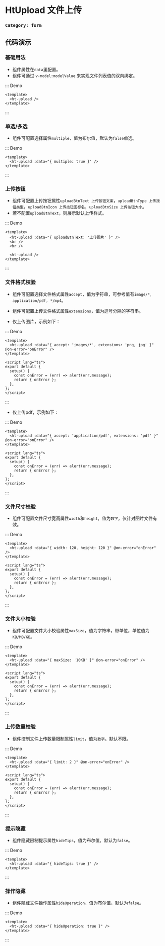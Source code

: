 # HtUpload 文件上传

### `Category: form`


## 代码演示


### 基础用法

- 组件属性在`data`里配置。
- 组件可通过 `v-model:modelValue` 来实现文件列表值的双向绑定。

::: Demo
```vue demo
<template>
  <ht-upload />
</template>
```
:::

### 单选/多选

- 组件可配置选择属性`multiple`，值为布尔值，默认为`false`单选。

::: Demo
```vue demo
<template>
  <ht-upload :data="{ multiple: true }" />
</template>
```
:::

### 上传按钮

- 组件可配置上传按钮属性`uploadBtnText 上传按钮文案`，`uploadBtnType 上传按钮类型`，`uploadBtnIcon 上传按钮图标名`，`uploadBtnSize 上传按钮大小`。
- 若不配置`uploadBtnText`，则展示默认上传样式。



::: Demo
```vue demo
<template>
  <ht-upload :data="{ uploadBtnText: '上传图片' }" />
  <br />
  <br />

  <ht-upload />
</template>
```
:::

### 文件格式校验

- 组件可配置选择文件格式属性`accept`，值为字符串，可参考值有`image/*, application/pdf, */mp4`。
- 组件可配置上传文件格式属性`extensions`，值为逗号分隔的字符串。


- 仅上传图片，示例如下：


::: Demo
```vue demo
<template>
  <ht-upload :data="{ accept: 'images/*', extensions: 'png, jpg' }" @on-error="onError" />
</template>

<script lang="ts">
export default {
  setup() {
    const onError = (err) => alert(err.message);
    return { onError };
  },
};
</script>
```
:::



- 仅上传pdf，示例如下：


::: Demo
```vue demo
<template>
  <ht-upload :data="{ accept: 'application/pdf', extensions: 'pdf' }" @on-error="onError" />
</template>

<script lang="ts">
export default {
  setup() {
    const onError = (err) => alert(err.message);
    return { onError };
  },
};
</script>
```
:::


### 文件尺寸校验

- 组件可配置文件尺寸宽高属性`width`和`height`，值为`数字`，仅针对图片文件有效。



::: Demo
```vue demo
<template>
  <ht-upload :data="{ width: 120, height: 120 }" @on-error="onError" />
</template>

<script lang="ts">
export default {
  setup() {
    const onError = (err) => alert(err.message);
    return { onError };
  },
};
</script>
```
:::



### 文件大小校验

- 组件可配置文件大小校验属性`maxSize`，值为字符串，带单位，单位值为`KB/MB/GB`。



::: Demo
```vue demo
<template>
  <ht-upload :data="{ maxSize: '10KB' }" @on-error="onError" />
</template>

<script lang="ts">
export default {
  setup() {
    const onError = (err) => alert(err.message);
    return { onError };
  },
};
</script>
```
:::

### 上传数量校验

- 组件控制文件上传数量限制属性`limit`，值为`数字`。默认不限。



::: Demo
```vue demo
<template>
  <ht-upload :data="{ limit: 2 }" @on-error="onError" />
</template>

<script lang="ts">
export default {
  setup() {
    const onError = (err) => alert(err.message);
    return { onError };
  },
};
</script>
```
:::


### 提示隐藏

- 组件隐藏限制提示属性`hideTips`，值为布尔值，默认为`false`。



::: Demo
```vue demo
<template>
  <ht-upload :data="{ hideTips: true }" />
</template>
```
:::



### 操作隐藏

- 组件隐藏文件操作属性`hideOperation`，值为布尔值，默认为`false`。



::: Demo
```vue demo
<template>
  <ht-upload :data="{ hideOperation: true }" />
</template>
```
:::
